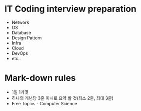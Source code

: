 # IT Coding interview preparation

* Network
* OS
* Database
* Design Pattern
* Infra
* Cloud
* DevOps
* etc..

# Mark-down rules

* 1일 1커밋
* 하나의 개념당 3줄 이내로 요약 할 것(최소 2줄, 최대 3줄)
* Free Topics - Computer Science
